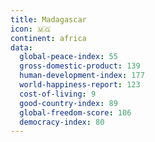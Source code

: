 ```yaml
---
title: Madagascar
icon: 🇲🇬
continent: africa
data:
  global-peace-index: 55
  gross-domestic-product: 139
  human-development-index: 177
  world-happiness-report: 123
  cost-of-living: 9
  good-country-index: 89
  global-freedom-score: 106
  democracy-index: 80
---
```

